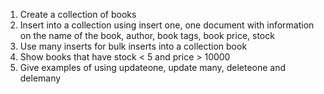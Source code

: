 1. Create a collection of books
2. Insert into a collection using insert one, one document with information on the name of the book, author, book tags, book price, stock
3. Use many inserts for bulk inserts into a collection book
4. Show books that have stock < 5 and price > 10000
5. Give examples of using updateone, update many, deleteone and delemany
